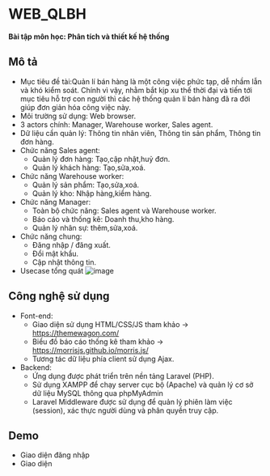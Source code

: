 # WEB_QLBH
**Bài tập môn học: Phân tích và thiết kế hệ thống**
## Mô tả
- Mục tiêu đề tài:Quản lí bán hàng là một công việc phức tạp, dễ nhầm lẫn và khó kiểm soát. Chính vì vậy, nhằm bắt kịp xu thế thời đại và tiến tới mục tiêu hỗ trợ con người thì các hệ thống quản lí bán hàng đã ra đời giúp đơn giản hóa công việc này.
- Môi trường sử dụng: Web browser.
- 3 actors chính: Manager, Warehouse worker, Sales agent.
- Dữ liệu cần quản lý: Thông tin nhân viên, Thông tin sản phẩm, Thông tin đơn hàng.
- Chức năng Sales agent:
  - Quản lý đơn hàng: Tạo,cập nhật,huỷ đơn.
  - Quản lý khách hàng: Tạo,sửa,xoá.
- Chức năng Warehouse worker:
  - Quản lý sản phẩm: Tạo,sửa,xoá.
  - Quản lý kho: Nhập hàng,kiểm hàng.
- Chức năng Manager:
  - Toàn bộ chức năng: Sales agent và Warehouse worker.
  - Báo cáo và thống kê: Doanh thu,kho hàng.
  - Quản lý nhân sự: thêm,sửa,xoá.
- Chức năng chung:
  - Đăng nhập / đăng xuất.
  - Đổi mật khẩu.
  - Cập nhật thông tin.
 - Usecase tổng quát
![image](https://github.com/user-attachments/assets/b476483e-0468-4589-9e12-c43e80ae4ee4)

 ## Công nghệ sử dụng
 - Font-end:
   - Giao diện sử dụng HTML/CSS/JS tham khảo -> https://themewagon.com/
   - Biểu đồ báo cáo thống kê tham khảo -> https://morrisjs.github.io/morris.js/
   - Tương tác dữ liệu phía client sử dụng Ajax.
 - Backend:
   - Ứng dụng được phát triển trên nền tảng Laravel (PHP).
   - Sử dụng XAMPP để chạy server cục bộ (Apache) và quản lý cơ sở dữ liệu MySQL thông qua phpMyAdmin
   - Laravel Middleware được sử dụng để quản lý phiên làm việc (session), xác thực người dùng và phân quyền truy cập.
 ## Demo
 - Giao diện đăng nhập
 - Giao diện 
 
